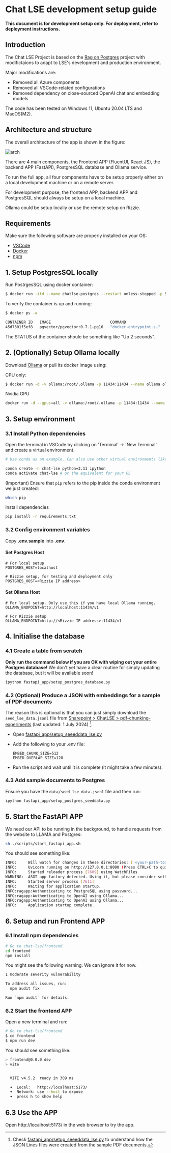 # Chat LSE development setup guide

**This document is for development setup only. For deployment, refer to deployment instructions.**

## Introduction

The Chat LSE Project is based on the [Rag on Postgres](https://github.com/pamelafox/rag-on-postgres) project with modifictaions to adapt to LSE's development and production environment.

Major modifications are: 

- Removed all Azure components
- Removed all VSCode-related configurations
- Removed dependency on close-sourced OpenAI chat and embedding models

The code has been tested on Windows 11, Ubuntu 20.04 LTS and MacOS(M2).

## Architecture and structure

The overall architecture of the app is shown in the figure:

![arch](img/arch.png "Architecture of the app")

There are 4 main components, the Frontend APP (FluentUI, React JS), the backend APP (FastAPI), PostgresSQL database and Ollama service. 

To run the full app, all four components have to be setup properly either on a local development machine or on a remote server. 

For development purpose, the frontend APP, backend APP and PostgresSQL should always be setup on a local machine. 

Ollama could be setup locally or use the remote setup on Rizzie. 

## Requirements

Make sure the following software are properly installed on your OS: 

- [VSCode](https://code.visualstudio.com/)
- [Docker](https://docs.docker.com/engine/install/)
- [npm](https://docs.npmjs.com/downloading-and-installing-node-js-and-npm)

## 1. Setup PostgresSQL locally

Run PostrgesSQL using docker container:

```bash
$ docker run -itd --name chatlse-postgres --restart unless-stopped -p 5432:5432 -e POSTGRES_PASSWORD=chatlse -e POSTGRES_USER=chatlse -e POSTGRES_DB=chatlse -d pgvector/pgvector:0.7.1-pg16
```

To verify the container is up and running:

```bash
$ docker ps -a

CONTAINER ID   IMAGE                          COMMAND                  CREATED         STATUS         PORTS                                       NAMES
45d7301f5ef8   pgvector/pgvector:0.7.1-pg16   "docker-entrypoint.s…"   2 seconds ago   Up 2 seconds   0.0.0.0:5432->5432/tcp, :::5432->5432/tcp   chatlse-postgres
```

The STATUS of the container shoule be something like "Up 2 seconds".

## 2. (Optionally) Setup Ollama locally

Download [Ollama](https://ollama.com/download) or pull its docker image using: 

CPU only: 
```bash
$ docker run -d -v ollama:/root/.ollama -p 11434:11434 --name ollama ollama/ollama
```

Nvidia GPU 
```bash
docker run -d --gpus=all -v ollama:/root/.ollama -p 11434:11434 --name ollama ollama/ollama
```

## 3. Setup environment

### 3.1 Install Python dependencies

Open the terminal in VSCode by clicking on 'Terminal' -> 'New Terminal' and create a virtual environment. 

```bash
# Use conda as an example. Can also use other virtual environments like venv

conda create -n chat-lse python=3.11 ipython
conda activate chat-lse # or the equivalent for your OS
```

(Important) Ensure that `pip` refers to the pip inside the conda environment we just created:

```bash
which pip
```

Install dependencies

```bash
pip install -r requirements.txt
```

### 3.2 Config environment variables

Copy **.env.sample** into **.env**.

#### Set Postgres Host

```
# For local setup
POSTGRES_HOST=localhost
```

```
# Rizzie setup, for testing and deployment only
POSTGRES_HOST=<Rizzie IP address>
```

#### Set Ollama Host

```
# For local setup. Only use this if you have local Ollama running.
OLLAMA_ENDPOINT=http://localhost:11434/v1
```

```
# For Rizzie setup
OLLAMA_ENDPOINT=http://<Rizzie IP address>:11434/v1
```

## 4. Initialise the database

### 4.1 Create a table from scratch

**Only run the command below if you are OK with wiping out your entire Postgres database!** We don't yet have a clear routine for simply updating the database, but it will be available soon!

```bash
ipython fastapi_app/setup_postgres_database.py
```

### 4.2 (Optional) Produce a JSON with embeddings for a sample of PDF documents

The reason this is optional is that you can just simply download the `seed_lse_data.jsonl` file from [Sharepoint > ChatLSE > pdf-chunking-experiments](https://lsecloud.sharepoint.com/:f:/r/sites/TEAM_DSI-Executive/Shared%20Documents/Computing/ChatLSE/pdf-chunking-experiments?csf=1&web=1&e=pdMAIb) (last updated: 1 July 2024) [^1].

- Open [fastapi_app/setup_seeeddata_lse.py](https://github.com/LSE-DSI/chat-lse/blob/develop/fastapi_app/setup_seeddata_lse.py) 
- Add the following to your .env file: 

    ```
    EMBED_CHUNK_SIZE=512 
    EMBED_OVERLAP_SIZE=128
    ```

- Run the script and wait until it is complete (it might take a few minutes).

[^1]: Check [fastapi_app/setup_seeeddata_lse.py](https://github.com/LSE-DSI/chat-lse/blob/develop/fastapi_app/setup_seeddata_lse.py) to understand how the JSON Lines files were created from the sample PDF documents.

### 4.3 Add sample documents to Postgres

Ensure you have the `data/seed_lse_data.jsonl` file and then run:

```bash
ipython fastapi_app/setup_postgres_seeddata.py
```


## 5. Start the FastAPI APP

We need our API to be running in the background, to handle requests from the website to LLAMA and Postgres:

```bash 
sh ./scripts/start_fastapi_app.sh
```

You should see something like:

```bash
INFO:     Will watch for changes in these directories: ['<your-path-to>/chat-lse']
INFO:     Uvicorn running on http://127.0.0.1:8000 (Press CTRL+C to quit)
INFO:     Started reloader process [7609] using WatchFiles
WARNING:  ASGI app factory detected. Using it, but please consider setting the --factory flag explicitly.
INFO:     Started server process [7611]
INFO:     Waiting for application startup.
INFO:ragapp:Authenticating to PostgreSQL using password...
INFO:ragapp:Authenticating to OpenAI using Ollama...
INFO:ragapp:Authenticating to OpenAI using Ollama...
INFO:     Application startup complete.
```

## 6. Setup and run Frontend APP

### 6.1 Install npm dependencies

```bash
# Go to chat-lse/frontend
cd frontend 
npm install
```

You might see the following warning. We can ignore it for now.

```bash
1 moderate severity vulnerability

To address all issues, run:
  npm audit fix

Run `npm audit` for details.
```

### 6.2 Start the frontend APP

Open a new terminal and run:

```bash
# Go to chat-lse/frontend
$ cd frontend 
$ npm run dev
```

You should see something like:

```bash
> frontend@0.0.0 dev
> vite


  VITE v4.5.2  ready in 309 ms

  ➜  Local:   http://localhost:5173/
  ➜  Network: use --host to expose
  ➜  press h to show help
```

## 6.3 Use the APP

Open http://localhost:5173/ in the web browser to try the app.

